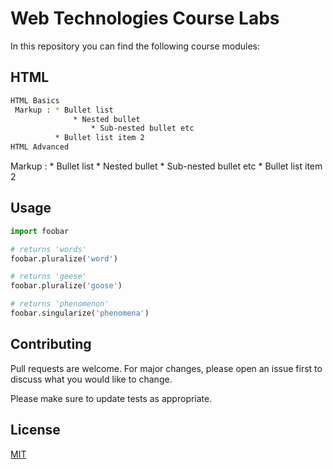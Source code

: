# Web Technologies Course Labs

In this repository you can find the following course modules:

## HTML



```bash
HTML Basics
 Markup : * Bullet list
              * Nested bullet
                  * Sub-nested bullet etc
          * Bullet list item 2
HTML Advanced
```

 Markup : * Bullet list
              * Nested bullet
                  * Sub-nested bullet etc
          * Bullet list item 2
## Usage

```python
import foobar

# returns 'words'
foobar.pluralize('word')

# returns 'geese'
foobar.pluralize('goose')

# returns 'phenomenon'
foobar.singularize('phenomena')
```

## Contributing

Pull requests are welcome. For major changes, please open an issue first
to discuss what you would like to change.

Please make sure to update tests as appropriate.

## License

[MIT](https://choosealicense.com/licenses/mit/)
